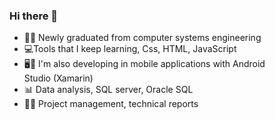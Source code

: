 ### Hi there 👋

- 👩‍💻 Newly graduated from computer systems engineering
- 💻Tools that I keep learning, Css, HTML, JavaScript
- 🖥️📲 I'm also developing in mobile applications with Android Studio (Xamarin)
- 📊 Data analysis, SQL server, Oracle SQL
- 👩‍💻 Project management, technical reports
  
